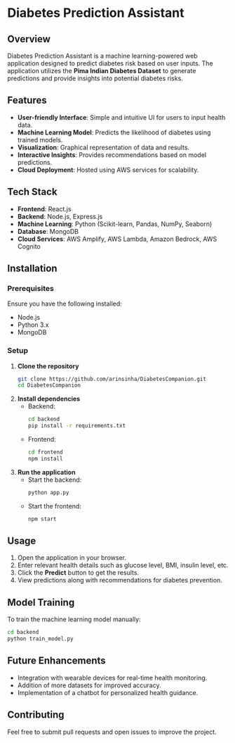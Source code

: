 # Diabetes Prediction Assistant

## Overview
Diabetes Prediction Assistant is a machine learning-powered web application designed to predict diabetes risk based on user inputs. The application utilizes the **Pima Indian Diabetes Dataset** to generate predictions and provide insights into potential diabetes risks.

## Features
- **User-friendly Interface**: Simple and intuitive UI for users to input health data.
- **Machine Learning Model**: Predicts the likelihood of diabetes using trained models.
- **Visualization**: Graphical representation of data and results.
- **Interactive Insights**: Provides recommendations based on model predictions.
- **Cloud Deployment**: Hosted using AWS services for scalability.

## Tech Stack
- **Frontend**: React.js
- **Backend**: Node.js, Express.js
- **Machine Learning**: Python (Scikit-learn, Pandas, NumPy, Seaborn)
- **Database**: MongoDB
- **Cloud Services**: AWS Amplify, AWS Lambda, Amazon Bedrock, AWS Cognito

## Installation
### Prerequisites
Ensure you have the following installed:
- Node.js
- Python 3.x
- MongoDB

### Setup
1. **Clone the repository**
   ```sh
   git clone https://github.com/arinsinha/DiabetesCompanion.git
   cd DiabetesCompanion
   ```
2. **Install dependencies**
   - Backend:
     ```sh
     cd backend
     pip install -r requirements.txt
     ```
   - Frontend:
     ```sh
     cd frontend
     npm install
     ```
3. **Run the application**
   - Start the backend:
     ```sh
     python app.py
     ```
   - Start the frontend:
     ```sh
     npm start
     ```

## Usage
1. Open the application in your browser.
2. Enter relevant health details such as glucose level, BMI, insulin level, etc.
3. Click the **Predict** button to get the results.
4. View predictions along with recommendations for diabetes prevention.

## Model Training
To train the machine learning model manually:
```sh
cd backend
python train_model.py
```

## Future Enhancements
- Integration with wearable devices for real-time health monitoring.
- Addition of more datasets for improved accuracy.
- Implementation of a chatbot for personalized health guidance.

## Contributing
Feel free to submit pull requests and open issues to improve the project.
